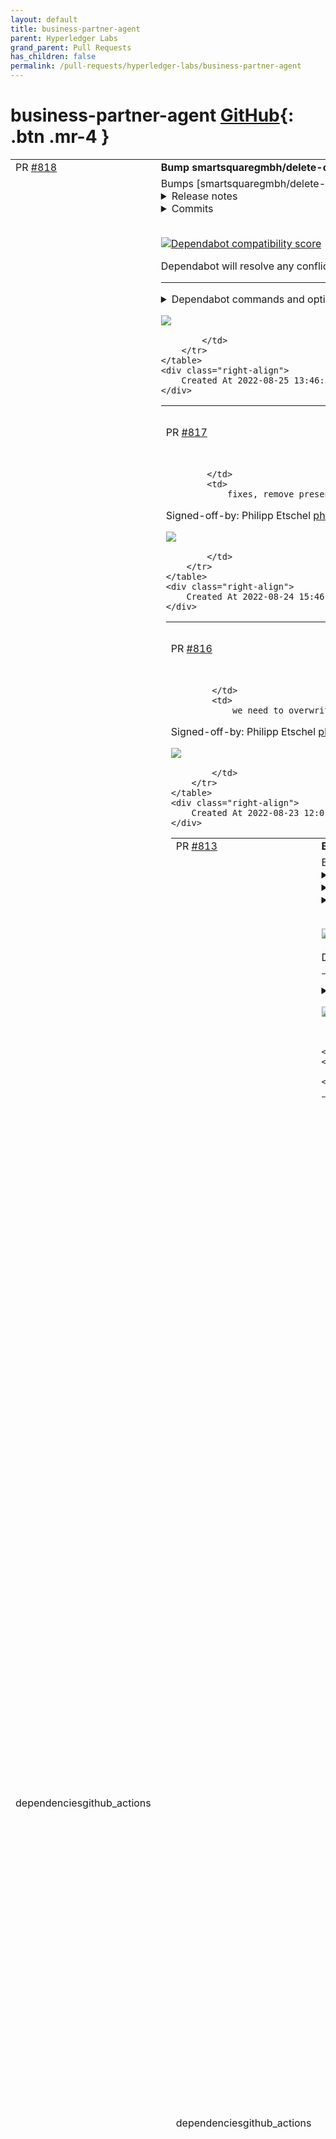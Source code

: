 ```yaml
---
layout: default
title: business-partner-agent
parent: Hyperledger Labs
grand_parent: Pull Requests
has_children: false
permalink: /pull-requests/hyperledger-labs/business-partner-agent
---
```


# business-partner-agent <span class="fs-3 right-align">[GitHub](https://github.com/hyperledger-labs/business-partner-agent){: .btn .mr-4 }</span>


<div>
    <table>
        <tr>
            <td>
                PR <a href="https://github.com/hyperledger-labs/business-partner-agent/pull/818" class=".btn">#818</a>
            </td>
            <td>
                <b>
                    Bump smartsquaregmbh/delete-old-packages from 0.4.0 to 0.5.0
                </b>
            </td>
        </tr>
        <tr>
            <td>
                <span class="chip">dependencies</span><span class="chip">github_actions</span>
            </td>
            <td>
                Bumps [smartsquaregmbh/delete-old-packages](https://github.com/smartsquaregmbh/delete-old-packages) from 0.4.0 to 0.5.0.
<details>
<summary>Release notes</summary>
<p><em>Sourced from <a href="https://github.com/smartsquaregmbh/delete-old-packages/releases">smartsquaregmbh/delete-old-packages's releases</a>.</em></p>
<blockquote>
<h2>v0.5.0</h2>
<h4>:warning: This release includes breaking changes!</h4>
<ul>
<li><em>Breaking</em>: Removed <code>version</code> option.
<ul>
<li>To keep this package simple, this option has been removed. Very similar results can be achieved with <code>semver-pattern</code>.</li>
</ul>
</li>
<li><em>Potentially breaking</em>: Rewrite in TypeScript.</li>
<li>Support for ghcr.io packages. See the new section in the <a href="https://github.com/SmartsquareGmbH/delete-old-packages#ghcrio-packages">README</a>.</li>
<li>Improved error handling and logging.</li>
<li>New <code>type</code> option.</li>
</ul>
<blockquote>
<p>Since this release includes major changes and has not been tested as much as previous versions, it is marked as a pre-release. Please try it with the <code>dry-run</code> option and report bugs or missing features!</p>
</blockquote>
</blockquote>
</details>
<details>
<summary>Commits</summary>
<ul>
<li><a href="https://github.com/SmartsquareGmbH/delete-old-packages/commit/53e0b59f56449a9fdbcec8dcc6d1b038b8a29992"><code>53e0b59</code></a> Bump version to 0.5.0</li>
<li><a href="https://github.com/SmartsquareGmbH/delete-old-packages/commit/27998e516f375efe57cce37d8b9c4ce10495a790"><code>27998e5</code></a> Build</li>
<li><a href="https://github.com/SmartsquareGmbH/delete-old-packages/commit/237c4313ac8418bccec9cfb095312f56908d2ceb"><code>237c431</code></a> Update README</li>
<li><a href="https://github.com/SmartsquareGmbH/delete-old-packages/commit/678055d997ba78aeb17fdfac019b7e14ad533fe2"><code>678055d</code></a> Update dependencies</li>
<li><a href="https://github.com/SmartsquareGmbH/delete-old-packages/commit/2dd5dd734ccd2d1f4d038921270aaaaaf3cfdfe8"><code>2dd5dd7</code></a> Refactor a bit</li>
<li><a href="https://github.com/SmartsquareGmbH/delete-old-packages/commit/a9319e534a8a97c5fe0053c63ba24209882998f0"><code>a9319e5</code></a> Validate user and organization input combination</li>
<li><a href="https://github.com/SmartsquareGmbH/delete-old-packages/commit/1d029e77275be61a9e2d517e3e2f5248410a4169"><code>1d029e7</code></a> Build</li>
<li><a href="https://github.com/SmartsquareGmbH/delete-old-packages/commit/b04aafe88d0f3f9d3f2eece3ab4f9043d143d305"><code>b04aafe</code></a> Add cause to query package errors</li>
<li><a href="https://github.com/SmartsquareGmbH/delete-old-packages/commit/de048edb051d2fd9daa6d47098ebe025d5b731e8"><code>de048ed</code></a> Build</li>
<li><a href="https://github.com/SmartsquareGmbH/delete-old-packages/commit/becea094ebba3952d40d01ffffb194ce205def1f"><code>becea09</code></a> Improve error handling</li>
<li>Additional commits viewable in <a href="https://github.com/smartsquaregmbh/delete-old-packages/compare/v0.4.0...v0.5.0">compare view</a></li>
</ul>
</details>
<br />


[![Dependabot compatibility score](https://dependabot-badges.githubapp.com/badges/compatibility_score?dependency-name=smartsquaregmbh/delete-old-packages&package-manager=github_actions&previous-version=0.4.0&new-version=0.5.0)](https://docs.github.com/en/github/managing-security-vulnerabilities/about-dependabot-security-updates#about-compatibility-scores)

Dependabot will resolve any conflicts with this PR as long as you don't alter it yourself. You can also trigger a rebase manually by commenting `@dependabot rebase`.

[//]: # (dependabot-automerge-start)
[//]: # (dependabot-automerge-end)

---

<details>
<summary>Dependabot commands and options</summary>
<br />

You can trigger Dependabot actions by commenting on this PR:
- `@dependabot rebase` will rebase this PR
- `@dependabot recreate` will recreate this PR, overwriting any edits that have been made to it
- `@dependabot merge` will merge this PR after your CI passes on it
- `@dependabot squash and merge` will squash and merge this PR after your CI passes on it
- `@dependabot cancel merge` will cancel a previously requested merge and block automerging
- `@dependabot reopen` will reopen this PR if it is closed
- `@dependabot close` will close this PR and stop Dependabot recreating it. You can achieve the same result by closing it manually
- `@dependabot ignore this major version` will close this PR and stop Dependabot creating any more for this major version (unless you reopen the PR or upgrade to it yourself)
- `@dependabot ignore this minor version` will close this PR and stop Dependabot creating any more for this minor version (unless you reopen the PR or upgrade to it yourself)
- `@dependabot ignore this dependency` will close this PR and stop Dependabot creating any more for this dependency (unless you reopen the PR or upgrade to it yourself)


</details>

<a href="https://gitpod.io/#https://github.com/hyperledger-labs/business-partner-agent/pull/818"><img src="https://gitpod.io/button/open-in-gitpod.svg"/></a>


            </td>
        </tr>
    </table>
    <div class="right-align">
        Created At 2022-08-25 13:46:53 +0000 UTC
    </div>
</div>

<div>
    <table>
        <tr>
            <td>
                PR <a href="https://github.com/hyperledger-labs/business-partner-agent/pull/817" class=".btn">#817</a>
            </td>
            <td>
                <b>
                    fix 815 - partner deletion
                </b>
            </td>
        </tr>
        <tr>
            <td>
                
            </td>
            <td>
                fixes, remove presentation exchanges without loading them into memory first

Signed-off-by: Philipp Etschel <philipp.etschel@ch.bosch.com>

<a href="https://gitpod.io/#https://github.com/hyperledger-labs/business-partner-agent/pull/817"><img src="https://gitpod.io/button/open-in-gitpod.svg"/></a>


            </td>
        </tr>
    </table>
    <div class="right-align">
        Created At 2022-08-24 15:46:35 +0000 UTC
    </div>
</div>

<div>
    <table>
        <tr>
            <td>
                PR <a href="https://github.com/hyperledger-labs/business-partner-agent/pull/816" class=".btn">#816</a>
            </td>
            <td>
                <b>
                    convert logging config to yml
                </b>
            </td>
        </tr>
        <tr>
            <td>
                
            </td>
            <td>
                we need to overwrite logging config on the fly. this is easier with yaml files in the chart repo

Signed-off-by: Philipp Etschel <philipp.etschel@ch.bosch.com>

<a href="https://gitpod.io/#https://github.com/hyperledger-labs/business-partner-agent/pull/816"><img src="https://gitpod.io/button/open-in-gitpod.svg"/></a>


            </td>
        </tr>
    </table>
    <div class="right-align">
        Created At 2022-08-23 12:01:31 +0000 UTC
    </div>
</div>

<div>
    <table>
        <tr>
            <td>
                PR <a href="https://github.com/hyperledger-labs/business-partner-agent/pull/813" class=".btn">#813</a>
            </td>
            <td>
                <b>
                    Bump docker/metadata-action from 3 to 4
                </b>
            </td>
        </tr>
        <tr>
            <td>
                <span class="chip">dependencies</span><span class="chip">github_actions</span>
            </td>
            <td>
                Bumps [docker/metadata-action](https://github.com/docker/metadata-action) from 3 to 4.
<details>
<summary>Release notes</summary>
<p><em>Sourced from <a href="https://github.com/docker/metadata-action/releases">docker/metadata-action's releases</a>.</em></p>
<blockquote>
<h2>v4.0.0</h2>
<ul>
<li>Node 16 as default runtime by <a href="https://github.com/crazy-max"><code>@​crazy-max</code></a> (<a href="https://github-redirect.dependabot.com/docker/metadata-action/issues/176">#176</a>)
<ul>
<li>This requires a minimum <a href="https://github.com/actions/runner/releases/tag/v2.285.0">Actions Runner</a> version of v2.285.0, which is by default available in GHES 3.4 or later.</li>
</ul>
</li>
<li>Do not sanitize before pattern matching by <a href="https://github.com/crazy-max"><code>@​crazy-max</code></a> (<a href="https://github-redirect.dependabot.com/docker/metadata-action/issues/201">#201</a>)
<ul>
<li>Breaking change with <code>type=match</code> pattern matching</li>
</ul>
</li>
</ul>
<p><strong>Full Changelog</strong>: <a href="https://github.com/docker/metadata-action/compare/v3.8.0...v4.0.0">https://github.com/docker/metadata-action/compare/v3.8.0...v4.0.0</a></p>
<h2>v3.8.0</h2>
<ul>
<li>Add attribute to enable/disable images by <a href="https://github.com/crazy-max"><code>@​crazy-max</code></a> (<a href="https://github-redirect.dependabot.com/docker/metadata-action/issues/193">#193</a>)</li>
<li>Add <code>is_default_branch</code> global expression by <a href="https://github.com/crazy-max"><code>@​crazy-max</code></a> (<a href="https://github-redirect.dependabot.com/docker/metadata-action/issues/192">#192</a> <a href="https://github-redirect.dependabot.com/docker/metadata-action/issues/197">#197</a> <a href="https://github-redirect.dependabot.com/docker/metadata-action/issues/198">#198</a>)</li>
<li>Update fixtures (dev) by <a href="https://github.com/crazy-max"><code>@​crazy-max</code></a> (<a href="https://github-redirect.dependabot.com/docker/metadata-action/issues/190">#190</a>)</li>
<li>Bump semver from 7.3.5 to 7.3.7 (<a href="https://github-redirect.dependabot.com/docker/metadata-action/issues/185">#185</a>)</li>
<li>Bump moment from 2.29.2 to 2.29.3 (<a href="https://github-redirect.dependabot.com/docker/metadata-action/issues/187">#187</a>)</li>
<li>Bump csv-parse from 4.16.3 to 5.0.4 (<a href="https://github-redirect.dependabot.com/docker/metadata-action/issues/195">#195</a>)</li>
</ul>
<p><strong>Full Changelog</strong>: <a href="https://github.com/docker/metadata-action/compare/v3.7.0...v3.8.0">https://github.com/docker/metadata-action/compare/v3.7.0...v3.8.0</a></p>
<h2>v3.7.0</h2>
<ul>
<li>Handle comments for multi-line inputs (<a href="https://github-redirect.dependabot.com/docker/metadata-action/issues/172">#172</a>)</li>
<li>Missing <code>json</code> output in <code>action.yml</code> (<a href="https://github-redirect.dependabot.com/docker/metadata-action/issues/167">#167</a>)</li>
<li>Update dev dependencies and workflow (<a href="https://github-redirect.dependabot.com/docker/metadata-action/issues/175">#175</a>)</li>
<li>Bump minimist from 1.2.5 to 1.2.6 (<a href="https://github-redirect.dependabot.com/docker/metadata-action/issues/182">#182</a>)</li>
<li>Bump moment from 2.29.1 to 2.29.2 (<a href="https://github-redirect.dependabot.com/docker/metadata-action/issues/180">#180</a>)</li>
<li>Bump <code>@​actions/github</code> from 5.0.0 to 5.0.1 (<a href="https://github-redirect.dependabot.com/docker/metadata-action/issues/179">#179</a>)</li>
<li>Bump node-fetch from 2.6.1 to 2.6.7 (<a href="https://github-redirect.dependabot.com/docker/metadata-action/issues/173">#173</a>)</li>
</ul>
<h2>v3.6.2</h2>
<ul>
<li>Handle raw statement for pre-release (<a href="https://github-redirect.dependabot.com/docker/metadata-action/issues/155">#155</a> <a href="https://github-redirect.dependabot.com/docker/metadata-action/issues/156">#156</a>)</li>
</ul>
<h2>v3.6.1</h2>
<ul>
<li>Preserve quotes inside unquoted field (<a href="https://github-redirect.dependabot.com/docker/metadata-action/issues/153">#153</a>)</li>
</ul>
<h2>v3.6.0</h2>
<ul>
<li><code>base_ref</code> global expression (<a href="https://github-redirect.dependabot.com/docker/metadata-action/issues/142">#142</a>)</li>
<li>Trim tags and flavor inputs (<a href="https://github-redirect.dependabot.com/docker/metadata-action/issues/143">#143</a>)</li>
<li>Bump <code>@​actions/core</code> from 1.5.0 to 1.6.0 (<a href="https://github-redirect.dependabot.com/docker/metadata-action/issues/135">#135</a>)</li>
<li>Bump ansi-regex from 5.0.0 to 5.0.1 (<a href="https://github-redirect.dependabot.com/docker/metadata-action/issues/134">#134</a>)</li>
<li>Bump tmpl from 1.0.4 to 1.0.5 (<a href="https://github-redirect.dependabot.com/docker/metadata-action/issues/132">#132</a>)</li>
<li>Bump csv-parse from 4.16.0 to 4.16.3 (<a href="https://github-redirect.dependabot.com/docker/metadata-action/issues/131">#131</a>)</li>
</ul>
<h2>v3.5.0</h2>
<ul>
<li>Add global expression <code>date</code> (<a href="https://github-redirect.dependabot.com/docker/metadata-action/issues/121">#121</a>)</li>
<li>Bump <code>@​actions/core</code> from 1.4.0 to 1.5.0 (<a href="https://github-redirect.dependabot.com/docker/metadata-action/issues/122">#122</a>)</li>
</ul>
<h2>v3.4.1</h2>
<ul>
<li>Only return edge if branch matches (<a href="https://github-redirect.dependabot.com/docker/metadata-action/issues/115">#115</a>)</li>
</ul>
<h2>v3.4.0</h2>
<ul>
<li>PEP 440 support (<a href="https://github-redirect.dependabot.com/docker/metadata-action/issues/108">#108</a>)</li>
</ul>
<!-- raw HTML omitted -->
</blockquote>
<p>... (truncated)</p>
</details>
<details>
<summary>Upgrade guide</summary>
<p><em>Sourced from <a href="https://github.com/docker/metadata-action/blob/master/UPGRADE.md">docker/metadata-action's upgrade guide</a>.</em></p>
<blockquote>
<h1>Upgrade notes</h1>
<h2>v2 to v3</h2>
<ul>
<li>Repository has been moved to docker org. Replace <code>crazy-max/ghaction-docker-meta@v2</code> with <code>docker/metadata-action@v4</code></li>
<li>The default bake target has been changed: <code>ghaction-docker-meta</code> &gt; <code>docker-metadata-action</code></li>
</ul>
<h2>v1 to v2</h2>
<ul>
<li><a href="https://github.com/docker/metadata-action/blob/master/#inputs">inputs</a>
<ul>
<li><a href="https://github.com/docker/metadata-action/blob/master/#tag-sha"><code>tag-sha</code></a></li>
<li><a href="https://github.com/docker/metadata-action/blob/master/#tag-edge--tag-edge-branch"><code>tag-edge</code> / <code>tag-edge-branch</code></a></li>
<li><a href="https://github.com/docker/metadata-action/blob/master/#tag-semver"><code>tag-semver</code></a></li>
<li><a href="https://github.com/docker/metadata-action/blob/master/#tag-match--tag-match-group"><code>tag-match</code> / <code>tag-match-group</code></a></li>
<li><a href="https://github.com/docker/metadata-action/blob/master/#tag-latest"><code>tag-latest</code></a></li>
<li><a href="https://github.com/docker/metadata-action/blob/master/#tag-schedule"><code>tag-schedule</code></a></li>
<li><a href="https://github.com/docker/metadata-action/blob/master/#tag-custom--tag-custom-only"><code>tag-custom</code> / <code>tag-custom-only</code></a></li>
<li><a href="https://github.com/docker/metadata-action/blob/master/#label-custom"><code>label-custom</code></a></li>
</ul>
</li>
<li><a href="https://github.com/docker/metadata-action/blob/master/#basic-workflow">Basic workflow</a></li>
<li><a href="https://github.com/docker/metadata-action/blob/master/#semver-workflow">Semver workflow</a></li>
</ul>
<h3>inputs</h3>
<table>
<thead>
<tr>
<th>New</th>
<th>Unchanged</th>
<th>Removed</th>
</tr>
</thead>
<tbody>
<tr>
<td><code>tags</code></td>
<td><code>images</code></td>
<td><code>tag-sha</code></td>
</tr>
<tr>
<td><code>flavor</code></td>
<td><code>sep-tags</code></td>
<td><code>tag-edge</code></td>
</tr>
<tr>
<td><code>labels</code></td>
<td><code>sep-labels</code></td>
<td><code>tag-edge-branch</code></td>
</tr>
<tr>
<td></td>
<td></td>
<td><code>tag-semver</code></td>
</tr>
<tr>
<td></td>
<td></td>
<td><code>tag-match</code></td>
</tr>
<tr>
<td></td>
<td></td>
<td><code>tag-match-group</code></td>
</tr>
<tr>
<td></td>
<td></td>
<td><code>tag-latest</code></td>
</tr>
<tr>
<td></td>
<td></td>
<td><code>tag-schedule</code></td>
</tr>
<tr>
<td></td>
<td></td>
<td><code>tag-custom</code></td>
</tr>
<tr>
<td></td>
<td></td>
<td><code>tag-custom-only</code></td>
</tr>
<tr>
<td></td>
<td></td>
<td><code>label-custom</code></td>
</tr>
</tbody>
</table>
<h4><code>tag-sha</code></h4>
<pre lang="yaml"><code>tags: |
  type=sha
</code></pre>
<h4><code>tag-edge</code> / <code>tag-edge-branch</code></h4>
<pre lang="yaml"><code>tags: |
  # default branch
  type=edge
&lt;/tr&gt;&lt;/table&gt; 
</code></pre>
</blockquote>
<p>... (truncated)</p>
</details>
<details>
<summary>Commits</summary>
<ul>
<li><a href="https://github.com/docker/metadata-action/commit/69f6fc9d46f2f8bf0d5491e4aabe0bb8c6a4678a"><code>69f6fc9</code></a> Merge pull request <a href="https://github-redirect.dependabot.com/docker/metadata-action/issues/203">#203</a> from crazy-max/san-fix</li>
<li><a href="https://github.com/docker/metadata-action/commit/2f5b5ae8bf2725130d7ade554556e85077021427"><code>2f5b5ae</code></a> Sanitize tag earlier</li>
<li><a href="https://github.com/docker/metadata-action/commit/f206c36955d3cc6213c38fb3747d9ba4113e686a"><code>f206c36</code></a> Merge pull request <a href="https://github-redirect.dependabot.com/docker/metadata-action/issues/202">#202</a> from crazy-max/v4-prep</li>
<li><a href="https://github.com/docker/metadata-action/commit/a20adfa74e16683029ddca858a830d46940bcde1"><code>a20adfa</code></a> readme: set metadata-action to v4</li>
<li><a href="https://github.com/docker/metadata-action/commit/26b9439ce3c3a94be4548b775c813dc6e9e618a2"><code>26b9439</code></a> Merge pull request <a href="https://github-redirect.dependabot.com/docker/metadata-action/issues/201">#201</a> from crazy-max/fix-sanitization</li>
<li><a href="https://github.com/docker/metadata-action/commit/467883f452335596514beb1a02db7e09de6a08f7"><code>467883f</code></a> Merge pull request <a href="https://github-redirect.dependabot.com/docker/metadata-action/issues/176">#176</a> from crazy-max/node-16</li>
<li><a href="https://github.com/docker/metadata-action/commit/5edf56f2c486f342f4319e9c0a1a79d59a474516"><code>5edf56f</code></a> Node 16 as default runtime</li>
<li><a href="https://github.com/docker/metadata-action/commit/678218f2be830b6011728d42a72a35714f423bcf"><code>678218f</code></a> Note about image name and tag sanitization</li>
<li><a href="https://github.com/docker/metadata-action/commit/e44c1fbe6ec0f8dbe5229eab51e84075fcca8799"><code>e44c1fb</code></a> Do not sanitize before pattern matching</li>
<li>See full diff in <a href="https://github.com/docker/metadata-action/compare/v3...v4">compare view</a></li>
</ul>
</details>
<br />


[![Dependabot compatibility score](https://dependabot-badges.githubapp.com/badges/compatibility_score?dependency-name=docker/metadata-action&package-manager=github_actions&previous-version=3&new-version=4)](https://docs.github.com/en/github/managing-security-vulnerabilities/about-dependabot-security-updates#about-compatibility-scores)

Dependabot will resolve any conflicts with this PR as long as you don't alter it yourself. You can also trigger a rebase manually by commenting `@dependabot rebase`.

[//]: # (dependabot-automerge-start)
[//]: # (dependabot-automerge-end)

---

<details>
<summary>Dependabot commands and options</summary>
<br />

You can trigger Dependabot actions by commenting on this PR:
- `@dependabot rebase` will rebase this PR
- `@dependabot recreate` will recreate this PR, overwriting any edits that have been made to it
- `@dependabot merge` will merge this PR after your CI passes on it
- `@dependabot squash and merge` will squash and merge this PR after your CI passes on it
- `@dependabot cancel merge` will cancel a previously requested merge and block automerging
- `@dependabot reopen` will reopen this PR if it is closed
- `@dependabot close` will close this PR and stop Dependabot recreating it. You can achieve the same result by closing it manually
- `@dependabot ignore this major version` will close this PR and stop Dependabot creating any more for this major version (unless you reopen the PR or upgrade to it yourself)
- `@dependabot ignore this minor version` will close this PR and stop Dependabot creating any more for this minor version (unless you reopen the PR or upgrade to it yourself)
- `@dependabot ignore this dependency` will close this PR and stop Dependabot creating any more for this dependency (unless you reopen the PR or upgrade to it yourself)


</details>

<a href="https://gitpod.io/#https://github.com/hyperledger-labs/business-partner-agent/pull/813"><img src="https://gitpod.io/button/open-in-gitpod.svg"/></a>


            </td>
        </tr>
    </table>
    <div class="right-align">
        Created At 2022-08-22 13:46:33 +0000 UTC
    </div>
</div>

<div>
    <table>
        <tr>
            <td>
                PR <a href="https://github.com/hyperledger-labs/business-partner-agent/pull/812" class=".btn">#812</a>
            </td>
            <td>
                <b>
                    fix codeql
                </b>
            </td>
        </tr>
        <tr>
            <td>
                
            </td>
            <td>
                Signed-off-by: Philipp Etschel <philipp.etschel@ch.bosch.com>

<a href="https://gitpod.io/#https://github.com/hyperledger-labs/business-partner-agent/pull/812"><img src="https://gitpod.io/button/open-in-gitpod.svg"/></a>


            </td>
        </tr>
    </table>
    <div class="right-align">
        Created At 2022-08-19 14:28:50 +0000 UTC
    </div>
</div>

<div>
    <table>
        <tr>
            <td>
                PR <a href="https://github.com/hyperledger-labs/business-partner-agent/pull/811" class=".btn">#811</a>
            </td>
            <td>
                <b>
                    Fix default schema creation when multi ledger support is enabled
                </b>
            </td>
        </tr>
        <tr>
            <td>
                
            </td>
            <td>
                The default schemas are created when a) the schemas.yml config is enabled and b) if the schema is found on any ledger. This logic did not consider if the ledger where the default schema resides is the write/production ledger. So the creation of credential definition failed in some cases. As a fix the schema config now has a ledgerId and only if the ledgerId matches the writeLedgerId the default schema is loaded.

Related client changes: https://github.com/hyperledger-labs/acapy-java-client/pull/60/files

<a href="https://gitpod.io/#https://github.com/hyperledger-labs/business-partner-agent/pull/811"><img src="https://gitpod.io/button/open-in-gitpod.svg"/></a>


            </td>
        </tr>
    </table>
    <div class="right-align">
        Created At 2022-08-19 13:53:16 +0000 UTC
    </div>
</div>

<div>
    <table>
        <tr>
            <td>
                PR <a href="https://github.com/hyperledger-labs/business-partner-agent/pull/810" class=".btn">#810</a>
            </td>
            <td>
                <b>
                    Bump smartsquaregmbh/delete-old-packages from 0.3.1 to 0.4.0
                </b>
            </td>
        </tr>
        <tr>
            <td>
                <span class="chip">dependencies</span>
            </td>
            <td>
                Bumps [smartsquaregmbh/delete-old-packages](https://github.com/smartsquaregmbh/delete-old-packages) from 0.3.1 to 0.4.0.
<details>
<summary>Release notes</summary>
<p><em>Sourced from <a href="https://github.com/smartsquaregmbh/delete-old-packages/releases">smartsquaregmbh/delete-old-packages's releases</a>.</em></p>
<blockquote>
<h2>v0.4.0</h2>
<ul>
<li>Adjust for change in GitHub API (thanks to <a href="https://github.com/nickdandakis"><code>@​nickdandakis</code></a>!).</li>
<li>Update dependencies.</li>
</ul>
<h2>v0.3.3</h2>
<ul>
<li>Fix deprecation warning.</li>
<li>Improve logging.</li>
<li>Update dependencies.</li>
</ul>
<h2>v0.3.2</h2>
<ul>
<li>Fix a special case in single version queries.</li>
<li>Update dependencies.</li>
</ul>
</blockquote>
</details>
<details>
<summary>Commits</summary>
<ul>
<li><a href="https://github.com/SmartsquareGmbH/delete-old-packages/commit/a358ec08625ecfb7fce0eef859e6254e19114e36"><code>a358ec0</code></a> Bump version</li>
<li><a href="https://github.com/SmartsquareGmbH/delete-old-packages/commit/9f695aaa6b97a96c8a1137a9ab97d48849024726"><code>9f695aa</code></a> Build</li>
<li><a href="https://github.com/SmartsquareGmbH/delete-old-packages/commit/f081724bc8d4d7bf59bf5ea5de2ceeee236511fa"><code>f081724</code></a> Update dependencies</li>
<li><a href="https://github.com/SmartsquareGmbH/delete-old-packages/commit/f9c81181f31cb139c99aff1d8c3777c5dd46d191"><code>f9c8118</code></a> Build</li>
<li><a href="https://github.com/SmartsquareGmbH/delete-old-packages/commit/83dedabe18acb40bf1d7969118c2538109bfcf89"><code>83dedab</code></a> Update $packageVersionID from String! to ID!</li>
<li><a href="https://github.com/SmartsquareGmbH/delete-old-packages/commit/775a0230ddf1ebe547a1bc7e2edc8a7fb2918bdd"><code>775a023</code></a> Fix typos</li>
<li><a href="https://github.com/SmartsquareGmbH/delete-old-packages/commit/ac71b181be87ef2a7eb4572a0203a7b565756523"><code>ac71b18</code></a> Bump version</li>
<li><a href="https://github.com/SmartsquareGmbH/delete-old-packages/commit/6e6735154d2df4a6b12cbcef5f14720cc9f1937d"><code>6e67351</code></a> Build</li>
<li><a href="https://github.com/SmartsquareGmbH/delete-old-packages/commit/c7d24f9cfb8c6fede9d84c307b835b02562d27b6"><code>c7d24f9</code></a> Improve logging</li>
<li><a href="https://github.com/SmartsquareGmbH/delete-old-packages/commit/9ebf171eccfa2229e4bf04923a696be4358142ca"><code>9ebf171</code></a> Build</li>
<li>Additional commits viewable in <a href="https://github.com/smartsquaregmbh/delete-old-packages/compare/v0.3.1...v0.4.0">compare view</a></li>
</ul>
</details>
<br />


[![Dependabot compatibility score](https://dependabot-badges.githubapp.com/badges/compatibility_score?dependency-name=smartsquaregmbh/delete-old-packages&package-manager=github_actions&previous-version=0.3.1&new-version=0.4.0)](https://docs.github.com/en/github/managing-security-vulnerabilities/about-dependabot-security-updates#about-compatibility-scores)

Dependabot will resolve any conflicts with this PR as long as you don't alter it yourself. You can also trigger a rebase manually by commenting `@dependabot rebase`.

[//]: # (dependabot-automerge-start)
[//]: # (dependabot-automerge-end)

---

<details>
<summary>Dependabot commands and options</summary>
<br />

You can trigger Dependabot actions by commenting on this PR:
- `@dependabot rebase` will rebase this PR
- `@dependabot recreate` will recreate this PR, overwriting any edits that have been made to it
- `@dependabot merge` will merge this PR after your CI passes on it
- `@dependabot squash and merge` will squash and merge this PR after your CI passes on it
- `@dependabot cancel merge` will cancel a previously requested merge and block automerging
- `@dependabot reopen` will reopen this PR if it is closed
- `@dependabot close` will close this PR and stop Dependabot recreating it. You can achieve the same result by closing it manually
- `@dependabot ignore this major version` will close this PR and stop Dependabot creating any more for this major version (unless you reopen the PR or upgrade to it yourself)
- `@dependabot ignore this minor version` will close this PR and stop Dependabot creating any more for this minor version (unless you reopen the PR or upgrade to it yourself)
- `@dependabot ignore this dependency` will close this PR and stop Dependabot creating any more for this dependency (unless you reopen the PR or upgrade to it yourself)


</details>

<a href="https://gitpod.io/#https://github.com/hyperledger-labs/business-partner-agent/pull/810"><img src="https://gitpod.io/button/open-in-gitpod.svg"/></a>


            </td>
        </tr>
    </table>
    <div class="right-align">
        Created At 2022-08-19 13:26:55 +0000 UTC
    </div>
</div>

<div>
    <table>
        <tr>
            <td>
                PR <a href="https://github.com/hyperledger-labs/business-partner-agent/pull/809" class=".btn">#809</a>
            </td>
            <td>
                <b>
                    Bump docker/login-action from 1 to 2
                </b>
            </td>
        </tr>
        <tr>
            <td>
                <span class="chip">dependencies</span>
            </td>
            <td>
                Bumps [docker/login-action](https://github.com/docker/login-action) from 1 to 2.
<details>
<summary>Release notes</summary>
<p><em>Sourced from <a href="https://github.com/docker/login-action/releases">docker/login-action's releases</a>.</em></p>
<blockquote>
<h2>v2.0.0</h2>
<ul>
<li>Node 16 as default runtime by <a href="https://github.com/crazy-max"><code>@​crazy-max</code></a> (<a href="https://github-redirect.dependabot.com/docker/login-action/issues/161">#161</a>)
<ul>
<li>This requires a minimum <a href="https://github.com/actions/runner/releases/tag/v2.285.0">Actions Runner</a> version of v2.285.0, which is by default available in GHES 3.4 or later.</li>
</ul>
</li>
<li>chore: update dev dependencies and workflow by <a href="https://github.com/crazy-max"><code>@​crazy-max</code></a> (<a href="https://github-redirect.dependabot.com/docker/login-action/issues/170">#170</a>)</li>
<li>Bump <code>@​actions/exec</code> from 1.1.0 to 1.1.1 (<a href="https://github-redirect.dependabot.com/docker/login-action/issues/167">#167</a>)</li>
<li>Bump <code>@​actions/io</code> from 1.1.1 to 1.1.2 (<a href="https://github-redirect.dependabot.com/docker/login-action/issues/168">#168</a>)</li>
<li>Bump minimist from 1.2.5 to 1.2.6 (<a href="https://github-redirect.dependabot.com/docker/login-action/issues/176">#176</a>)</li>
<li>Bump https-proxy-agent from 5.0.0 to 5.0.1 (<a href="https://github-redirect.dependabot.com/docker/login-action/issues/182">#182</a>)</li>
</ul>
<p><strong>Full Changelog</strong>: <a href="https://github.com/docker/login-action/compare/v1.14.1...v2.0.0">https://github.com/docker/login-action/compare/v1.14.1...v2.0.0</a></p>
<h2>v1.14.1</h2>
<ul>
<li>Revert to Node 12 as default runtime to fix issue for GHE users (<a href="https://github-redirect.dependabot.com/docker/login-action/issues/160">#160</a>)</li>
</ul>
<h2>v1.14.0</h2>
<ul>
<li>Update to node 16 (<a href="https://github-redirect.dependabot.com/docker/login-action/issues/158">#158</a>)</li>
<li>Bump <code>@​aws-sdk/client-ecr</code> from 3.45.0 to 3.53.0 (<a href="https://github-redirect.dependabot.com/docker/login-action/issues/157">#157</a>)</li>
<li>Bump <code>@​aws-sdk/client-ecr-public</code> from 3.45.0 to 3.53.0 (<a href="https://github-redirect.dependabot.com/docker/login-action/issues/156">#156</a>)</li>
</ul>
<h2>v1.13.0</h2>
<ul>
<li>Handle proxy settings for aws-sdk (<a href="https://github-redirect.dependabot.com/docker/login-action/issues/152">#152</a>)</li>
<li>Workload identity based authentication docs for GCR and GAR (<a href="https://github-redirect.dependabot.com/docker/login-action/issues/112">#112</a>)</li>
<li>Test login against ACR (<a href="https://github-redirect.dependabot.com/docker/login-action/issues/49">#49</a>)</li>
<li>Bump <code>@​aws-sdk/client-ecr</code> from 3.44.0 to 3.45.0 (<a href="https://github-redirect.dependabot.com/docker/login-action/issues/132">#132</a>)</li>
<li>Bump <code>@​aws-sdk/client-ecr-public</code> from 3.43.0 to 3.45.0 (<a href="https://github-redirect.dependabot.com/docker/login-action/issues/131">#131</a>)</li>
</ul>
<h2>v1.12.0</h2>
<ul>
<li>ECR: only set credentials if username and password are specified (<a href="https://github-redirect.dependabot.com/docker/login-action/issues/128">#128</a>)</li>
<li>Refactor to use aws-sdk v3 (<a href="https://github-redirect.dependabot.com/docker/login-action/issues/128">#128</a>)</li>
</ul>
<h2>v1.11.0</h2>
<ul>
<li>ECR: switch implementation to use the AWS SDK (<a href="https://github-redirect.dependabot.com/docker/login-action/issues/126">#126</a>)</li>
<li><code>ecr</code> input to specify whether the given registry is ECR (<a href="https://github-redirect.dependabot.com/docker/login-action/issues/123">#123</a>)</li>
<li>Test against Windows runner (<a href="https://github-redirect.dependabot.com/docker/login-action/issues/126">#126</a>)</li>
<li>Update instructions for Google registry (<a href="https://github-redirect.dependabot.com/docker/login-action/issues/127">#127</a>)</li>
<li>Update dev workflow (<a href="https://github-redirect.dependabot.com/docker/login-action/issues/111">#111</a>)</li>
<li>Small changes for GHCR doc (<a href="https://github-redirect.dependabot.com/docker/login-action/issues/86">#86</a>)</li>
<li>Update dev dependencies (<a href="https://github-redirect.dependabot.com/docker/login-action/issues/85">#85</a>)</li>
<li>Bump ansi-regex from 5.0.0 to 5.0.1 (<a href="https://github-redirect.dependabot.com/docker/login-action/issues/101">#101</a>)</li>
<li>Bump tmpl from 1.0.4 to 1.0.5 (<a href="https://github-redirect.dependabot.com/docker/login-action/issues/100">#100</a>)</li>
<li>Bump <code>@​actions/core</code> from 1.4.0 to 1.6.0 (<a href="https://github-redirect.dependabot.com/docker/login-action/issues/94">#94</a> <a href="https://github-redirect.dependabot.com/docker/login-action/issues/103">#103</a>)</li>
<li>Bump codecov/codecov-action from 1 to 2 (<a href="https://github-redirect.dependabot.com/docker/login-action/issues/88">#88</a>)</li>
<li>Bump hosted-git-info from 2.8.8 to 2.8.9 (<a href="https://github-redirect.dependabot.com/docker/login-action/issues/83">#83</a>)</li>
<li>Bump node-notifier from 8.0.0 to 8.0.2 (<a href="https://github-redirect.dependabot.com/docker/login-action/issues/82">#82</a>)</li>
<li>Bump ws from 7.3.1 to 7.5.0 (<a href="https://github-redirect.dependabot.com/docker/login-action/issues/81">#81</a>)</li>
<li>Bump lodash from 4.17.20 to 4.17.21 (<a href="https://github-redirect.dependabot.com/docker/login-action/issues/80">#80</a>)</li>
<li>Bump y18n from 4.0.0 to 4.0.3 (<a href="https://github-redirect.dependabot.com/docker/login-action/issues/79">#79</a>)</li>
</ul>
<h2>v1.10.0</h2>
<ul>
<li>GitHub Packages Docker Registry deprecated (<a href="https://github-redirect.dependabot.com/docker/login-action/issues/78">#78</a>)</li>
</ul>
<!-- raw HTML omitted -->
</blockquote>
<p>... (truncated)</p>
</details>
<details>
<summary>Commits</summary>
<ul>
<li><a href="https://github.com/docker/login-action/commit/49ed152c8eca782a232dede0303416e8f356c37b"><code>49ed152</code></a> Merge pull request <a href="https://github-redirect.dependabot.com/docker/login-action/issues/161">#161</a> from crazy-max/node16-runtime</li>
<li><a href="https://github.com/docker/login-action/commit/b61a9ce7bd93239c435d3a7e3d6fe56020bf38c3"><code>b61a9ce</code></a> Node 16 as default runtime</li>
<li><a href="https://github.com/docker/login-action/commit/3a136a8631bbc4ca05cc2f33d3a19059e9255bae"><code>3a136a8</code></a> Merge pull request <a href="https://github-redirect.dependabot.com/docker/login-action/issues/182">#182</a> from docker/dependabot/npm_and_yarn/https-proxy-agent...</li>
<li><a href="https://github.com/docker/login-action/commit/b312880b6957654c92704d65c445d4db3157237f"><code>b312880</code></a> Update generated content</li>
<li><a href="https://github.com/docker/login-action/commit/795794e081a18060d5db5537d3e874e675d8d7c9"><code>795794e</code></a> Bump https-proxy-agent from 5.0.0 to 5.0.1</li>
<li><a href="https://github.com/docker/login-action/commit/1edf6180e07d2ffb423fc48a1a552855c0a1f508"><code>1edf618</code></a> Merge pull request <a href="https://github-redirect.dependabot.com/docker/login-action/issues/179">#179</a> from docker/dependabot/github_actions/codecov/codecov...</li>
<li><a href="https://github.com/docker/login-action/commit/8e66ad4089051ec73ac8b193deca830bd52edb83"><code>8e66ad4</code></a> Bump codecov/codecov-action from 2 to 3</li>
<li><a href="https://github.com/docker/login-action/commit/7c79b598eaa33458e78e8d0d71e0a9c217dd92af"><code>7c79b59</code></a> Merge pull request <a href="https://github-redirect.dependabot.com/docker/login-action/issues/176">#176</a> from docker/dependabot/npm_and_yarn/minimist-1.2.6</li>
<li><a href="https://github.com/docker/login-action/commit/24a38e0d6d99bc9b277904a244b17b7e511d994f"><code>24a38e0</code></a> Bump minimist from 1.2.5 to 1.2.6</li>
<li><a href="https://github.com/docker/login-action/commit/70e1ff84cbd75a9e03941a79f21f05f1b03a71bb"><code>70e1ff8</code></a> Merge pull request <a href="https://github-redirect.dependabot.com/docker/login-action/issues/170">#170</a> from crazy-max/eslint</li>
<li>Additional commits viewable in <a href="https://github.com/docker/login-action/compare/v1...v2">compare view</a></li>
</ul>
</details>
<br />


[![Dependabot compatibility score](https://dependabot-badges.githubapp.com/badges/compatibility_score?dependency-name=docker/login-action&package-manager=github_actions&previous-version=1&new-version=2)](https://docs.github.com/en/github/managing-security-vulnerabilities/about-dependabot-security-updates#about-compatibility-scores)

Dependabot will resolve any conflicts with this PR as long as you don't alter it yourself. You can also trigger a rebase manually by commenting `@dependabot rebase`.

[//]: # (dependabot-automerge-start)
[//]: # (dependabot-automerge-end)

---

<details>
<summary>Dependabot commands and options</summary>
<br />

You can trigger Dependabot actions by commenting on this PR:
- `@dependabot rebase` will rebase this PR
- `@dependabot recreate` will recreate this PR, overwriting any edits that have been made to it
- `@dependabot merge` will merge this PR after your CI passes on it
- `@dependabot squash and merge` will squash and merge this PR after your CI passes on it
- `@dependabot cancel merge` will cancel a previously requested merge and block automerging
- `@dependabot reopen` will reopen this PR if it is closed
- `@dependabot close` will close this PR and stop Dependabot recreating it. You can achieve the same result by closing it manually
- `@dependabot ignore this major version` will close this PR and stop Dependabot creating any more for this major version (unless you reopen the PR or upgrade to it yourself)
- `@dependabot ignore this minor version` will close this PR and stop Dependabot creating any more for this minor version (unless you reopen the PR or upgrade to it yourself)
- `@dependabot ignore this dependency` will close this PR and stop Dependabot creating any more for this dependency (unless you reopen the PR or upgrade to it yourself)


</details>

<a href="https://gitpod.io/#https://github.com/hyperledger-labs/business-partner-agent/pull/809"><img src="https://gitpod.io/button/open-in-gitpod.svg"/></a>


            </td>
        </tr>
    </table>
    <div class="right-align">
        Created At 2022-08-19 13:26:51 +0000 UTC
    </div>
</div>

<div>
    <table>
        <tr>
            <td>
                PR <a href="https://github.com/hyperledger-labs/business-partner-agent/pull/808" class=".btn">#808</a>
            </td>
            <td>
                <b>
                    Bump docker/setup-buildx-action from 1 to 2
                </b>
            </td>
        </tr>
        <tr>
            <td>
                <span class="chip">dependencies</span>
            </td>
            <td>
                Bumps [docker/setup-buildx-action](https://github.com/docker/setup-buildx-action) from 1 to 2.
<details>
<summary>Release notes</summary>
<p><em>Sourced from <a href="https://github.com/docker/setup-buildx-action/releases">docker/setup-buildx-action's releases</a>.</em></p>
<blockquote>
<h2>v2.0.0</h2>
<ul>
<li>Node 16 as default runtime by <a href="https://github.com/crazy-max"><code>@​crazy-max</code></a> (<a href="https://github-redirect.dependabot.com/docker/setup-buildx-action/issues/131">#131</a>)
<ul>
<li>This requires a minimum <a href="https://github.com/actions/runner/releases/tag/v2.285.0">Actions Runner</a> version of v2.285.0, which is by default available in GHES 3.4 or later.</li>
</ul>
</li>
</ul>
<p><strong>Full Changelog</strong>: <a href="https://github.com/docker/setup-buildx-action/compare/v1.7.0...v2.0.0">https://github.com/docker/setup-buildx-action/compare/v1.7.0...v2.0.0</a></p>
<h2>v1.7.0</h2>
<ul>
<li>Standalone mode by <a href="https://github.com/crazy-max"><code>@​crazy-max</code></a> in (<a href="https://github-redirect.dependabot.com/docker/setup-buildx-action/issues/119">#119</a>)</li>
<li>Update dev dependencies and workflow by <a href="https://github.com/crazy-max"><code>@​crazy-max</code></a> (<a href="https://github-redirect.dependabot.com/docker/setup-buildx-action/issues/114">#114</a> <a href="https://github-redirect.dependabot.com/docker/setup-buildx-action/issues/130">#130</a>)</li>
<li>Bump tmpl from 1.0.4 to 1.0.5 (<a href="https://github-redirect.dependabot.com/docker/setup-buildx-action/issues/108">#108</a>)</li>
<li>Bump ansi-regex from 5.0.0 to 5.0.1 (<a href="https://github-redirect.dependabot.com/docker/setup-buildx-action/issues/109">#109</a>)</li>
<li>Bump <code>@​actions/core</code> from 1.5.0 to 1.6.0 (<a href="https://github-redirect.dependabot.com/docker/setup-buildx-action/issues/110">#110</a>)</li>
<li>Bump actions/checkout from 2 to 3 (<a href="https://github-redirect.dependabot.com/docker/setup-buildx-action/issues/126">#126</a>)</li>
<li>Bump <code>@​actions/tool-cache</code> from 1.7.1 to 1.7.2 (<a href="https://github-redirect.dependabot.com/docker/setup-buildx-action/issues/128">#128</a>)</li>
<li>Bump <code>@​actions/exec</code> from 1.1.0 to 1.1.1 (<a href="https://github-redirect.dependabot.com/docker/setup-buildx-action/issues/129">#129</a>)</li>
<li>Bump minimist from 1.2.5 to 1.2.6 (<a href="https://github-redirect.dependabot.com/docker/setup-buildx-action/issues/132">#132</a>)</li>
<li>Bump codecov/codecov-action from 2 to 3 (<a href="https://github-redirect.dependabot.com/docker/setup-buildx-action/issues/133">#133</a>)</li>
<li>Bump semver from 7.3.5 to 7.3.7 (<a href="https://github-redirect.dependabot.com/docker/setup-buildx-action/issues/136">#136</a>)</li>
</ul>
<h2>v1.6.0</h2>
<ul>
<li>Add <code>config-inline</code> input (<a href="https://github-redirect.dependabot.com/docker/setup-buildx-action/issues/106">#106</a>)</li>
<li>Bump <code>@​actions/core</code> from 1.4.0 to 1.5.0 (<a href="https://github-redirect.dependabot.com/docker/setup-buildx-action/issues/104">#104</a>)</li>
<li>Bump codecov/codecov-action from 1 to 2 (<a href="https://github-redirect.dependabot.com/docker/setup-buildx-action/issues/101">#101</a>)</li>
</ul>
<h2>v1.5.1</h2>
<ul>
<li>Explicit version spec for caching (<a href="https://github-redirect.dependabot.com/docker/setup-buildx-action/issues/100">#100</a>)</li>
</ul>
<h2>v1.5.0</h2>
<ul>
<li>Allow building buildx from source (<a href="https://github-redirect.dependabot.com/docker/setup-buildx-action/issues/99">#99</a>)</li>
</ul>
<h2>v1.4.1</h2>
<ul>
<li>Fix <code>docker: invalid reference format</code> (<a href="https://github-redirect.dependabot.com/docker/setup-buildx-action/issues/97">#97</a>)</li>
</ul>
<h2>v1.4.0</h2>
<ul>
<li>Update dev deps (<a href="https://github-redirect.dependabot.com/docker/setup-buildx-action/issues/95">#95</a>)</li>
<li>Use built-in <code>getExecOutput</code> (<a href="https://github-redirect.dependabot.com/docker/setup-buildx-action/issues/94">#94</a>)</li>
<li>Use <code>core.getBooleanInput</code> (<a href="https://github-redirect.dependabot.com/docker/setup-buildx-action/issues/93">#93</a>)</li>
<li>Bump <code>@​actions/exec</code> from 1.0.4 to 1.1.0 (<a href="https://github-redirect.dependabot.com/docker/setup-buildx-action/issues/85">#85</a>)</li>
<li>Bump y18n from 4.0.0 to 4.0.3 (<a href="https://github-redirect.dependabot.com/docker/setup-buildx-action/issues/91">#91</a>)</li>
<li>Bump hosted-git-info from 2.8.8 to 2.8.9 (<a href="https://github-redirect.dependabot.com/docker/setup-buildx-action/issues/89">#89</a>)</li>
<li>Bump ws from 7.3.1 to 7.5.0 (<a href="https://github-redirect.dependabot.com/docker/setup-buildx-action/issues/90">#90</a>)</li>
<li>Bump <code>@​actions/tool-cache</code> from 1.6.1 to 1.7.1 (<a href="https://github-redirect.dependabot.com/docker/setup-buildx-action/issues/82">#82</a> <a href="https://github-redirect.dependabot.com/docker/setup-buildx-action/issues/86">#86</a>)</li>
<li>Bump <code>@​actions/core</code> from 1.2.7 to 1.4.0 (<a href="https://github-redirect.dependabot.com/docker/setup-buildx-action/issues/80">#80</a> <a href="https://github-redirect.dependabot.com/docker/setup-buildx-action/issues/87">#87</a>)</li>
</ul>
<h2>v1.3.0</h2>
<ul>
<li>Display BuildKit version (<a href="https://github-redirect.dependabot.com/docker/setup-buildx-action/issues/72">#72</a>)</li>
</ul>
<h2>v1.2.0</h2>
<ul>
<li>Remove os limitation (<a href="https://github-redirect.dependabot.com/docker/setup-buildx-action/issues/71">#71</a>)</li>
<li>Add test job for <code>config</code> input (<a href="https://github-redirect.dependabot.com/docker/setup-buildx-action/issues/68">#68</a>)</li>
</ul>
<!-- raw HTML omitted -->
</blockquote>
<p>... (truncated)</p>
</details>
<details>
<summary>Commits</summary>
<ul>
<li><a href="https://github.com/docker/setup-buildx-action/commit/dc7b9719a96d48369863986a06765841d7ea23f6"><code>dc7b971</code></a> Merge pull request <a href="https://github-redirect.dependabot.com/docker/setup-buildx-action/issues/131">#131</a> from crazy-max/node16</li>
<li><a href="https://github.com/docker/setup-buildx-action/commit/f55bc08278651b656ee62b6ac783a728845412a8"><code>f55bc08</code></a> Merge pull request <a href="https://github-redirect.dependabot.com/docker/setup-buildx-action/issues/141">#141</a> from crazy-max/fix-test</li>
<li><a href="https://github.com/docker/setup-buildx-action/commit/aa877a9d36ddbed778ffbf41ea213fe5a457520b"><code>aa877a9</code></a> ci: fix standalone test</li>
<li><a href="https://github.com/docker/setup-buildx-action/commit/130c56f342d03a8e22596cda4ff8eeaff804eb7a"><code>130c56f</code></a> Node 16 as default runtime</li>
<li>See full diff in <a href="https://github.com/docker/setup-buildx-action/compare/v1...v2">compare view</a></li>
</ul>
</details>
<br />


[![Dependabot compatibility score](https://dependabot-badges.githubapp.com/badges/compatibility_score?dependency-name=docker/setup-buildx-action&package-manager=github_actions&previous-version=1&new-version=2)](https://docs.github.com/en/github/managing-security-vulnerabilities/about-dependabot-security-updates#about-compatibility-scores)

Dependabot will resolve any conflicts with this PR as long as you don't alter it yourself. You can also trigger a rebase manually by commenting `@dependabot rebase`.

[//]: # (dependabot-automerge-start)
[//]: # (dependabot-automerge-end)

---

<details>
<summary>Dependabot commands and options</summary>
<br />

You can trigger Dependabot actions by commenting on this PR:
- `@dependabot rebase` will rebase this PR
- `@dependabot recreate` will recreate this PR, overwriting any edits that have been made to it
- `@dependabot merge` will merge this PR after your CI passes on it
- `@dependabot squash and merge` will squash and merge this PR after your CI passes on it
- `@dependabot cancel merge` will cancel a previously requested merge and block automerging
- `@dependabot reopen` will reopen this PR if it is closed
- `@dependabot close` will close this PR and stop Dependabot recreating it. You can achieve the same result by closing it manually
- `@dependabot ignore this major version` will close this PR and stop Dependabot creating any more for this major version (unless you reopen the PR or upgrade to it yourself)
- `@dependabot ignore this minor version` will close this PR and stop Dependabot creating any more for this minor version (unless you reopen the PR or upgrade to it yourself)
- `@dependabot ignore this dependency` will close this PR and stop Dependabot creating any more for this dependency (unless you reopen the PR or upgrade to it yourself)


</details>

<a href="https://gitpod.io/#https://github.com/hyperledger-labs/business-partner-agent/pull/808"><img src="https://gitpod.io/button/open-in-gitpod.svg"/></a>


            </td>
        </tr>
    </table>
    <div class="right-align">
        Created At 2022-08-19 13:26:46 +0000 UTC
    </div>
</div>

<div>
    <table>
        <tr>
            <td>
                PR <a href="https://github.com/hyperledger-labs/business-partner-agent/pull/807" class=".btn">#807</a>
            </td>
            <td>
                <b>
                    Bump docker/setup-qemu-action from 1 to 2
                </b>
            </td>
        </tr>
        <tr>
            <td>
                <span class="chip">dependencies</span>
            </td>
            <td>
                Bumps [docker/setup-qemu-action](https://github.com/docker/setup-qemu-action) from 1 to 2.
<details>
<summary>Release notes</summary>
<p><em>Sourced from <a href="https://github.com/docker/setup-qemu-action/releases">docker/setup-qemu-action's releases</a>.</em></p>
<blockquote>
<h2>v2.0.0</h2>
<ul>
<li>Node 16 as default runtime by <a href="https://github.com/crazy-max"><code>@​crazy-max</code></a> (<a href="https://github-redirect.dependabot.com/docker/setup-qemu-action/issues/48">#48</a>)
<ul>
<li>This requires a minimum <a href="https://github.com/actions/runner/releases/tag/v2.285.0">Actions Runner</a> version of v2.285.0, which is by default available in GHES 3.4 or later.</li>
</ul>
</li>
<li>chore: update dev dependencies and workflow by <a href="https://github.com/crazy-max"><code>@​crazy-max</code></a> (<a href="https://github-redirect.dependabot.com/docker/setup-qemu-action/issues/43">#43</a> <a href="https://github-redirect.dependabot.com/docker/setup-qemu-action/issues/47">#47</a>)</li>
<li>Bump <code>@​actions/core</code> from 1.3.0 to 1.6.0 (<a href="https://github-redirect.dependabot.com/docker/setup-qemu-action/issues/37">#37</a> <a href="https://github-redirect.dependabot.com/docker/setup-qemu-action/issues/39">#39</a> <a href="https://github-redirect.dependabot.com/docker/setup-qemu-action/issues/41">#41</a>)</li>
<li>Bump <code>@​actions/exec</code> from 1.0.4 to 1.1.1 (<a href="https://github-redirect.dependabot.com/docker/setup-qemu-action/issues/38">#38</a> <a href="https://github-redirect.dependabot.com/docker/setup-qemu-action/issues/46">#46</a>)</li>
</ul>
<p><strong>Full Changelog</strong>: <a href="https://github.com/docker/setup-qemu-action/compare/v1.2.0...v2.0.0">https://github.com/docker/setup-qemu-action/compare/v1.2.0...v2.0.0</a></p>
<h2>v1.2.0</h2>
<ul>
<li>Display image information (<a href="https://github-redirect.dependabot.com/docker/setup-qemu-action/issues/36">#36</a>)</li>
<li>Bump <code>@​actions/core</code> from 1.2.7 to 1.3.0 (<a href="https://github-redirect.dependabot.com/docker/setup-qemu-action/issues/35">#35</a>)</li>
</ul>
<h2>v1.1.0</h2>
<ul>
<li>Remove os limitation (<a href="https://github-redirect.dependabot.com/docker/setup-qemu-action/issues/30">#30</a>)</li>
<li>Bump <code>@​actions/core</code> from 1.2.6 to 1.2.7 (<a href="https://github-redirect.dependabot.com/docker/setup-qemu-action/issues/29">#29</a>)</li>
</ul>
<h2>v1.0.2</h2>
<ul>
<li>Enhance workflow (<a href="https://github-redirect.dependabot.com/docker/setup-qemu-action/issues/26">#26</a>)</li>
<li>Container based developer flow (<a href="https://github-redirect.dependabot.com/docker/setup-qemu-action/issues/19">#19</a> <a href="https://github-redirect.dependabot.com/docker/setup-qemu-action/issues/20">#20</a>)</li>
</ul>
<h2>v1.0.1</h2>
<ul>
<li>Fix CVE-2020-15228</li>
</ul>
</blockquote>
</details>
<details>
<summary>Commits</summary>
<ul>
<li><a href="https://github.com/docker/setup-qemu-action/commit/8b122486cedac8393e77aa9734c3528886e4a1a8"><code>8b12248</code></a> Merge pull request <a href="https://github-redirect.dependabot.com/docker/setup-qemu-action/issues/48">#48</a> from crazy-max/node-16</li>
<li><a href="https://github.com/docker/setup-qemu-action/commit/466d53193ca9a892b43bd0f7fcacd4537854009f"><code>466d531</code></a> Merge pull request <a href="https://github-redirect.dependabot.com/docker/setup-qemu-action/issues/50">#50</a> from crazy-max/update-readme</li>
<li><a href="https://github.com/docker/setup-qemu-action/commit/607c1922b58acc78ad41e470aa7f061af7ef1f85"><code>607c192</code></a> simplify usage example</li>
<li><a href="https://github.com/docker/setup-qemu-action/commit/d7849ecb9c834e9164bac38b409bad6b31f9fd1f"><code>d7849ec</code></a> Node 16 as default runtime</li>
<li><a href="https://github.com/docker/setup-qemu-action/commit/2d4bfe71c9c7c6adb935665efb1a651cc8e799ba"><code>2d4bfe7</code></a> Merge pull request <a href="https://github-redirect.dependabot.com/docker/setup-qemu-action/issues/47">#47</a> from crazy-max/update-dev</li>
<li><a href="https://github.com/docker/setup-qemu-action/commit/224b802eb3ef627939fa7cc83532f673a8bec346"><code>224b802</code></a> chore: update dev dependencies and workflow</li>
<li><a href="https://github.com/docker/setup-qemu-action/commit/95bd86577812b34f1db6d5e57b728cb63b9aa388"><code>95bd865</code></a> Merge pull request <a href="https://github-redirect.dependabot.com/docker/setup-qemu-action/issues/46">#46</a> from docker/dependabot/npm_and_yarn/actions/exec-1.1.1</li>
<li><a href="https://github.com/docker/setup-qemu-action/commit/cfd091faa1bc4166b21275c814f26cfe27f6cb43"><code>cfd091f</code></a> Bump <code>@​actions/exec</code> from 1.1.0 to 1.1.1</li>
<li><a href="https://github.com/docker/setup-qemu-action/commit/d2a60302b87194ce3bff607f8a9af18fe5ec1cdc"><code>d2a6030</code></a> Merge pull request <a href="https://github-redirect.dependabot.com/docker/setup-qemu-action/issues/45">#45</a> from docker/dependabot/github_actions/actions/checkout-3</li>
<li><a href="https://github.com/docker/setup-qemu-action/commit/97dc484a91e07bd7fe42cfff1919c2ea5ff6df50"><code>97dc484</code></a> Bump actions/checkout from 2 to 3</li>
<li>Additional commits viewable in <a href="https://github.com/docker/setup-qemu-action/compare/v1...v2">compare view</a></li>
</ul>
</details>
<br />


[![Dependabot compatibility score](https://dependabot-badges.githubapp.com/badges/compatibility_score?dependency-name=docker/setup-qemu-action&package-manager=github_actions&previous-version=1&new-version=2)](https://docs.github.com/en/github/managing-security-vulnerabilities/about-dependabot-security-updates#about-compatibility-scores)

Dependabot will resolve any conflicts with this PR as long as you don't alter it yourself. You can also trigger a rebase manually by commenting `@dependabot rebase`.

[//]: # (dependabot-automerge-start)
[//]: # (dependabot-automerge-end)

---

<details>
<summary>Dependabot commands and options</summary>
<br />

You can trigger Dependabot actions by commenting on this PR:
- `@dependabot rebase` will rebase this PR
- `@dependabot recreate` will recreate this PR, overwriting any edits that have been made to it
- `@dependabot merge` will merge this PR after your CI passes on it
- `@dependabot squash and merge` will squash and merge this PR after your CI passes on it
- `@dependabot cancel merge` will cancel a previously requested merge and block automerging
- `@dependabot reopen` will reopen this PR if it is closed
- `@dependabot close` will close this PR and stop Dependabot recreating it. You can achieve the same result by closing it manually
- `@dependabot ignore this major version` will close this PR and stop Dependabot creating any more for this major version (unless you reopen the PR or upgrade to it yourself)
- `@dependabot ignore this minor version` will close this PR and stop Dependabot creating any more for this minor version (unless you reopen the PR or upgrade to it yourself)
- `@dependabot ignore this dependency` will close this PR and stop Dependabot creating any more for this dependency (unless you reopen the PR or upgrade to it yourself)


</details>

<a href="https://gitpod.io/#https://github.com/hyperledger-labs/business-partner-agent/pull/807"><img src="https://gitpod.io/button/open-in-gitpod.svg"/></a>


            </td>
        </tr>
    </table>
    <div class="right-align">
        Created At 2022-08-19 13:26:41 +0000 UTC
    </div>
</div>

<div>
    <table>
        <tr>
            <td>
                PR <a href="https://github.com/hyperledger-labs/business-partner-agent/pull/806" class=".btn">#806</a>
            </td>
            <td>
                <b>
                    Bump docker/build-push-action from 2 to 3
                </b>
            </td>
        </tr>
        <tr>
            <td>
                <span class="chip">dependencies</span>
            </td>
            <td>
                Bumps [docker/build-push-action](https://github.com/docker/build-push-action) from 2 to 3.
<details>
<summary>Release notes</summary>
<p><em>Sourced from <a href="https://github.com/docker/build-push-action/releases">docker/build-push-action's releases</a>.</em></p>
<blockquote>
<h2>v3.0.0</h2>
<ul>
<li>Node 16 as default runtime by <a href="https://github.com/crazy-max"><code>@​crazy-max</code></a> (<a href="https://github-redirect.dependabot.com/docker/build-push-action/issues/564">#564</a>)
<ul>
<li>This requires a minimum <a href="https://github.com/actions/runner/releases/tag/v2.285.0">Actions Runner</a> version of v2.285.0, which is by default available in GHES 3.4 or later.</li>
</ul>
</li>
<li>Standalone mode support by <a href="https://github.com/crazy-max"><code>@​crazy-max</code></a> (<a href="https://github-redirect.dependabot.com/docker/build-push-action/issues/601">#601</a> <a href="https://github-redirect.dependabot.com/docker/build-push-action/issues/609">#609</a>)</li>
<li>chore: update dev dependencies and workflow by <a href="https://github.com/crazy-max"><code>@​crazy-max</code></a> (<a href="https://github-redirect.dependabot.com/docker/build-push-action/issues/571">#571</a>)</li>
<li>Bump <code>@​actions/exec</code> from 1.1.0 to 1.1.1 (<a href="https://github-redirect.dependabot.com/docker/build-push-action/issues/573">#573</a>)</li>
<li>Bump <code>@​actions/github</code> from 5.0.0 to 5.0.1 (<a href="https://github-redirect.dependabot.com/docker/build-push-action/issues/582">#582</a>)</li>
<li>Bump minimist from 1.2.5 to 1.2.6 (<a href="https://github-redirect.dependabot.com/docker/build-push-action/issues/584">#584</a>)</li>
<li>Bump semver from 7.3.5 to 7.3.7 (<a href="https://github-redirect.dependabot.com/docker/build-push-action/issues/595">#595</a>)</li>
<li>Bump csv-parse from 4.16.3 to 5.0.4 (<a href="https://github-redirect.dependabot.com/docker/build-push-action/issues/533">#533</a>)</li>
</ul>
<p><strong>Full Changelog</strong>: <a href="https://github.com/docker/build-push-action/compare/v2.10.0...v3.0.0">https://github.com/docker/build-push-action/compare/v2.10.0...v3.0.0</a></p>
<h2>v2.10.0</h2>
<ul>
<li>Add <code>imageid</code> output and use metadata to set <code>digest</code> output (<a href="https://github-redirect.dependabot.com/docker/build-push-action/issues/569">#569</a>)</li>
<li>Add <code>build-contexts</code> input (<a href="https://github-redirect.dependabot.com/docker/build-push-action/issues/563">#563</a>)</li>
<li>Enhance outputs display (<a href="https://github-redirect.dependabot.com/docker/build-push-action/issues/559">#559</a>)</li>
</ul>
<h2>v2.9.0</h2>
<ul>
<li><code>add-hosts</code> input (<a href="https://github-redirect.dependabot.com/docker/build-push-action/issues/553">#553</a> <a href="https://github-redirect.dependabot.com/docker/build-push-action/issues/555">#555</a>)</li>
<li>Fix git context subdir example and improve README (<a href="https://github-redirect.dependabot.com/docker/build-push-action/issues/552">#552</a>)</li>
<li>Add e2e tests for ACR (<a href="https://github-redirect.dependabot.com/docker/build-push-action/issues/548">#548</a>)</li>
<li>Add description on <code>github-token</code> option to README (<a href="https://github-redirect.dependabot.com/docker/build-push-action/issues/544">#544</a>)</li>
<li>Bump node-fetch from 2.6.1 to 2.6.7 (<a href="https://github-redirect.dependabot.com/docker/build-push-action/issues/549">#549</a>)</li>
</ul>
<h2>v2.8.0</h2>
<ul>
<li>Allow specifying subdirectory with default git context (<a href="https://github-redirect.dependabot.com/docker/build-push-action/issues/531">#531</a>)</li>
<li>Add <code>cgroup-parent</code>, <code>shm-size</code>, <code>ulimit</code> inputs (<a href="https://github-redirect.dependabot.com/docker/build-push-action/issues/501">#501</a>)</li>
<li>Don't set outputs if empty or nil (<a href="https://github-redirect.dependabot.com/docker/build-push-action/issues/470">#470</a>)</li>
<li>docs: example to sanitize tags with metadata-action (<a href="https://github-redirect.dependabot.com/docker/build-push-action/issues/476">#476</a>)</li>
<li>docs: wrong syntax to sanitize repo slug (<a href="https://github-redirect.dependabot.com/docker/build-push-action/issues/475">#475</a>)</li>
<li>docs: test before pushing your image (<a href="https://github-redirect.dependabot.com/docker/build-push-action/issues/455">#455</a>)</li>
<li>readme: remove v1 section (<a href="https://github-redirect.dependabot.com/docker/build-push-action/issues/500">#500</a>)</li>
<li>ci: virtual env file system info (<a href="https://github-redirect.dependabot.com/docker/build-push-action/issues/510">#510</a>)</li>
<li>dev: update workflow (<a href="https://github-redirect.dependabot.com/docker/build-push-action/issues/499">#499</a>)</li>
<li>Bump <code>@​actions/core</code> from 1.5.0 to 1.6.0 (<a href="https://github-redirect.dependabot.com/docker/build-push-action/issues/160">#160</a>)</li>
<li>Bump ansi-regex from 5.0.0 to 5.0.1 (<a href="https://github-redirect.dependabot.com/docker/build-push-action/issues/469">#469</a>)</li>
<li>Bump tmpl from 1.0.4 to 1.0.5 (<a href="https://github-redirect.dependabot.com/docker/build-push-action/issues/465">#465</a>)</li>
<li>Bump csv-parse from 4.16.0 to 4.16.3 (<a href="https://github-redirect.dependabot.com/docker/build-push-action/issues/451">#451</a> <a href="https://github-redirect.dependabot.com/docker/build-push-action/issues/459">#459</a>)</li>
</ul>
<h2>v2.7.0</h2>
<ul>
<li>Add <code>metadata</code> output (<a href="https://github-redirect.dependabot.com/docker/build-push-action/issues/412">#412</a>)</li>
<li>Bump <code>@​actions/core</code> from 1.4.0 to 1.5.0 (<a href="https://github-redirect.dependabot.com/docker/build-push-action/issues/439">#439</a>)</li>
<li>Add note to sanitize tags (<a href="https://github-redirect.dependabot.com/docker/build-push-action/issues/426">#426</a>)</li>
<li>Cache backend API docs (<a href="https://github-redirect.dependabot.com/docker/build-push-action/issues/406">#406</a>)</li>
<li>Git context now supports subdir (<a href="https://github-redirect.dependabot.com/docker/build-push-action/issues/407">#407</a>)</li>
<li>Bump codecov/codecov-action from 1 to 2 (<a href="https://github-redirect.dependabot.com/docker/build-push-action/issues/415">#415</a>)</li>
</ul>
<h2>v2.6.1</h2>
<ul>
<li>Small typo and ensure trimmed output (<a href="https://github-redirect.dependabot.com/docker/build-push-action/issues/400">#400</a>)</li>
</ul>
<!-- raw HTML omitted -->
</blockquote>
<p>... (truncated)</p>
</details>
<details>
<summary>Commits</summary>
<ul>
<li><a href="https://github.com/docker/build-push-action/commit/c84f38281176d4c9cdb1626ffafcd6b3911b5d94"><code>c84f382</code></a> Merge pull request <a href="https://github-redirect.dependabot.com/docker/build-push-action/issues/663">#663</a> from crazy-max/fix-git-token-cond</li>
<li><a href="https://github.com/docker/build-push-action/commit/cd5d0b79eaeb83bf43b17236541a26a2f0519307"><code>cd5d0b7</code></a> Merge pull request <a href="https://github-redirect.dependabot.com/docker/build-push-action/issues/661">#661</a> from dud225/subdir_context</li>
<li><a href="https://github.com/docker/build-push-action/commit/30a32246ba33d11ce2a05b9be7492178620ec1e1"><code>30a3224</code></a> Fix GitHub token not passed with Git context if subdir defined</li>
<li><a href="https://github.com/docker/build-push-action/commit/1f19633b925539f070ba1d262206a20a57484386"><code>1f19633</code></a> Update comment regarding the support of subdir context</li>
<li><a href="https://github.com/docker/build-push-action/commit/67af6dc1d38f334ae6935c94587e8a5b45a81a0e"><code>67af6dc</code></a> Merge pull request <a href="https://github-redirect.dependabot.com/docker/build-push-action/issues/657">#657</a> from bendrucker/deprecated-fs-rmdir</li>
<li><a href="https://github.com/docker/build-push-action/commit/988cb093f2d33e5b31637fb4b6315cd52402e246"><code>988cb09</code></a> replace deprecated <code>fs.rmdir</code> with <code>fs.rm</code></li>
<li><a href="https://github.com/docker/build-push-action/commit/1cb9d22b932e4832bb29793b7777ec860fc1cde0"><code>1cb9d22</code></a> Merge pull request <a href="https://github-redirect.dependabot.com/docker/build-push-action/issues/653">#653</a> from crazy-max/no-cache-filters</li>
<li><a href="https://github.com/docker/build-push-action/commit/5ffbca143232116f7ac6426f275b40e1aa7986ba"><code>5ffbca1</code></a> <code>no-cache-filters</code> input</li>
<li><a href="https://github.com/docker/build-push-action/commit/a8d76c070ac1524adbadbaa8157dc2db8cc2ea74"><code>a8d76c0</code></a> Merge pull request <a href="https://github-redirect.dependabot.com/docker/build-push-action/issues/650">#650</a> from docker/dependabot/npm_and_yarn/csv-parse-5.3.0</li>
<li><a href="https://github.com/docker/build-push-action/commit/12b1e419c2d162960bb2f35c5bdc218668a86d96"><code>12b1e41</code></a> Update generated content</li>
<li>Additional commits viewable in <a href="https://github.com/docker/build-push-action/compare/v2...v3">compare view</a></li>
</ul>
</details>
<br />


[![Dependabot compatibility score](https://dependabot-badges.githubapp.com/badges/compatibility_score?dependency-name=docker/build-push-action&package-manager=github_actions&previous-version=2&new-version=3)](https://docs.github.com/en/github/managing-security-vulnerabilities/about-dependabot-security-updates#about-compatibility-scores)

Dependabot will resolve any conflicts with this PR as long as you don't alter it yourself. You can also trigger a rebase manually by commenting `@dependabot rebase`.

[//]: # (dependabot-automerge-start)
[//]: # (dependabot-automerge-end)

---

<details>
<summary>Dependabot commands and options</summary>
<br />

You can trigger Dependabot actions by commenting on this PR:
- `@dependabot rebase` will rebase this PR
- `@dependabot recreate` will recreate this PR, overwriting any edits that have been made to it
- `@dependabot merge` will merge this PR after your CI passes on it
- `@dependabot squash and merge` will squash and merge this PR after your CI passes on it
- `@dependabot cancel merge` will cancel a previously requested merge and block automerging
- `@dependabot reopen` will reopen this PR if it is closed
- `@dependabot close` will close this PR and stop Dependabot recreating it. You can achieve the same result by closing it manually
- `@dependabot ignore this major version` will close this PR and stop Dependabot creating any more for this major version (unless you reopen the PR or upgrade to it yourself)
- `@dependabot ignore this minor version` will close this PR and stop Dependabot creating any more for this minor version (unless you reopen the PR or upgrade to it yourself)
- `@dependabot ignore this dependency` will close this PR and stop Dependabot creating any more for this dependency (unless you reopen the PR or upgrade to it yourself)


</details>

<a href="https://gitpod.io/#https://github.com/hyperledger-labs/business-partner-agent/pull/806"><img src="https://gitpod.io/button/open-in-gitpod.svg"/></a>


            </td>
        </tr>
    </table>
    <div class="right-align">
        Created At 2022-08-19 13:26:36 +0000 UTC
    </div>
</div>

<div>
    <table>
        <tr>
            <td>
                PR <a href="https://github.com/hyperledger-labs/business-partner-agent/pull/805" class=".btn">#805</a>
            </td>
            <td>
                <b>
                    Bump undici from 5.8.0 to 5.9.1 in /frontend
                </b>
            </td>
        </tr>
        <tr>
            <td>
                <span class="chip">dependencies</span><span class="chip">javascript</span>
            </td>
            <td>
                Bumps [undici](https://github.com/nodejs/undici) from 5.8.0 to 5.9.1.
<details>
<summary>Release notes</summary>
<p><em>Sourced from <a href="https://github.com/nodejs/undici/releases">undici's releases</a>.</em></p>
<blockquote>
<h2>v5.9.1</h2>
<h2>What's Changed</h2>
<ul>
<li>fix: don't timeout while waiting for client to send request (<a href="https://github-redirect.dependabot.com/nodejs/undici/issues/1604">#1604</a>)</li>
<li>Fix array headers by <a href="https://github.com/mateonunez"><code>@​mateonunez</code></a> in <a href="https://github-redirect.dependabot.com/nodejs/undici/pull/1598">nodejs/undici#1598</a></li>
<li>fix(fetch): implement fully read body algorithm by <a href="https://github.com/KhafraDev"><code>@​KhafraDev</code></a> in <a href="https://github-redirect.dependabot.com/nodejs/undici/pull/1597">nodejs/undici#1597</a></li>
<li>fix: add support for <code>integrity</code> option to Fetch by <a href="https://github.com/jelmervdl"><code>@​jelmervdl</code></a> in <a href="https://github-redirect.dependabot.com/nodejs/undici/pull/1596">nodejs/undici#1596</a></li>
<li>fix(File): respect typed array <code>byteOffset</code> and <code>byteLength</code> by <a href="https://github.com/mrbbot"><code>@​mrbbot</code></a> in <a href="https://github-redirect.dependabot.com/nodejs/undici/pull/1601">nodejs/undici#1601</a></li>
</ul>
<h2>New Contributors</h2>
<ul>
<li><a href="https://github.com/mateonunez"><code>@​mateonunez</code></a> made their first contribution in <a href="https://github-redirect.dependabot.com/nodejs/undici/pull/1598">nodejs/undici#1598</a></li>
<li><a href="https://github.com/jelmervdl"><code>@​jelmervdl</code></a> made their first contribution in <a href="https://github-redirect.dependabot.com/nodejs/undici/pull/1596">nodejs/undici#1596</a></li>
<li><a href="https://github.com/mrbbot"><code>@​mrbbot</code></a> made their first contribution in <a href="https://github-redirect.dependabot.com/nodejs/undici/pull/1601">nodejs/undici#1601</a></li>
</ul>
<p><strong>Full Changelog</strong>: <a href="https://github.com/nodejs/undici/compare/v5.8.2...v5.9.1">https://github.com/nodejs/undici/compare/v5.8.2...v5.9.1</a></p>
<h2>v5.8.2</h2>
<h2>⚠️ Security Release ⚠️</h2>
<ul>
<li>CRLF Injection in Nodejs ‘undici’ via Content-Type <a href="https://github.com/nodejs/undici/security/advisories/GHSA-f772-66g8-q5h3">GHSA-f772-66g8-q5h3</a> CVE-2022-35948</li>
<li><code>undici.request</code> vulnerable to SSRF using absolute URL on <code>pathname</code> <a href="https://github.com/nodejs/undici/security/advisories/GHSA-8qr4-xgw6-wmr3">GHSA-8qr4-xgw6-wmr3</a> CVE-2022-35949</li>
</ul>
<h2>What's Changed</h2>
<ul>
<li>docs: mock different endpoints in a single file by <a href="https://github.com/ritvik130"><code>@​ritvik130</code></a> in <a href="https://github-redirect.dependabot.com/nodejs/undici/pull/1589">nodejs/undici#1589</a></li>
<li>feat(webidl): better error message for ByteString converter by <a href="https://github.com/KhafraDev"><code>@​KhafraDev</code></a> in <a href="https://github-redirect.dependabot.com/nodejs/undici/pull/1591">nodejs/undici#1591</a></li>
</ul>
<h2>New Contributors</h2>
<ul>
<li><a href="https://github.com/ritvik130"><code>@​ritvik130</code></a> made their first contribution in <a href="https://github-redirect.dependabot.com/nodejs/undici/pull/1589">nodejs/undici#1589</a></li>
</ul>
<p><strong>Full Changelog</strong>: <a href="https://github.com/nodejs/undici/compare/v5.8.1...v5.8.2">https://github.com/nodejs/undici/compare/v5.8.1...v5.8.2</a></p>
<h2>v5.8.1</h2>
<h2>What's Changed</h2>
<ul>
<li>Do not decode the body while we are following a redirect by <a href="https://github.com/mcollina"><code>@​mcollina</code></a> in <a href="https://github-redirect.dependabot.com/nodejs/undici/pull/1554">nodejs/undici#1554</a></li>
<li>docs: Fix spelling/grammar in &quot;Mocking Request&quot; by <a href="https://github.com/meyfa"><code>@​meyfa</code></a> in <a href="https://github-redirect.dependabot.com/nodejs/undici/pull/1555">nodejs/undici#1555</a></li>
<li>fix(MockInterceptor): callback options.headers w/ fetch by <a href="https://github.com/KhafraDev"><code>@​KhafraDev</code></a> in <a href="https://github-redirect.dependabot.com/nodejs/undici/pull/1559">nodejs/undici#1559</a></li>
<li>fix(fetch): ByteString checks &amp; conversion in Headers by <a href="https://github.com/KhafraDev"><code>@​KhafraDev</code></a> in <a href="https://github-redirect.dependabot.com/nodejs/undici/pull/1560">nodejs/undici#1560</a></li>
<li>test: update client certificates with ones that expires in 100 years by <a href="https://github.com/jodevsa"><code>@​jodevsa</code></a> in <a href="https://github-redirect.dependabot.com/nodejs/undici/pull/1566">nodejs/undici#1566</a></li>
<li>fix: x-www-form-urlencoded parser keep the BOM by <a href="https://github.com/cola119"><code>@​cola119</code></a> in <a href="https://github-redirect.dependabot.com/nodejs/undici/pull/1563">nodejs/undici#1563</a></li>
<li>fix: prioritise error events over timeouts by <a href="https://github.com/jodevsa"><code>@​jodevsa</code></a> in <a href="https://github-redirect.dependabot.com/nodejs/undici/pull/1551">nodejs/undici#1551</a></li>
<li>fix: add <code>isErrorLike</code> by <a href="https://github.com/KhafraDev"><code>@​KhafraDev</code></a> in <a href="https://github-redirect.dependabot.com/nodejs/undici/pull/1570">nodejs/undici#1570</a></li>
<li>fix(types): add missing pool stats by <a href="https://github.com/SkeLLLa"><code>@​SkeLLLa</code></a> in <a href="https://github-redirect.dependabot.com/nodejs/undici/pull/1573">nodejs/undici#1573</a></li>
<li>fix: fetch a long base64 url will crash and nothing happens (close: <a href="https://github-redirect.dependabot.com/nodejs/undici/issues/1574">#1574</a>) by <a href="https://github.com/ahaoboy"><code>@​ahaoboy</code></a> in <a href="https://github-redirect.dependabot.com/nodejs/undici/pull/1575">nodejs/undici#1575</a></li>
<li>fix: follow signal.reason in Request by <a href="https://github.com/LiviaMedeiros"><code>@​LiviaMedeiros</code></a> in <a href="https://github-redirect.dependabot.com/nodejs/undici/pull/1580">nodejs/undici#1580</a></li>
<li>docs: Fix DiagnosticsChannel sidebar link by <a href="https://github.com/trentm"><code>@​trentm</code></a> in <a href="https://github-redirect.dependabot.com/nodejs/undici/pull/1582">nodejs/undici#1582</a></li>
<li>fix: make mock headers case-insensitive by <a href="https://github.com/cola119"><code>@​cola119</code></a> in <a href="https://github-redirect.dependabot.com/nodejs/undici/pull/1585">nodejs/undici#1585</a></li>
</ul>
<h2>New Contributors</h2>
<ul>
<li><a href="https://github.com/meyfa"><code>@​meyfa</code></a> made their first contribution in <a href="https://github-redirect.dependabot.com/nodejs/undici/pull/1555">nodejs/undici#1555</a></li>
<li><a href="https://github.com/cola119"><code>@​cola119</code></a> made their first contribution in <a href="https://github-redirect.dependabot.com/nodejs/undici/pull/1563">nodejs/undici#1563</a></li>
<li><a href="https://github.com/SkeLLLa"><code>@​SkeLLLa</code></a> made their first contribution in <a href="https://github-redirect.dependabot.com/nodejs/undici/pull/1573">nodejs/undici#1573</a></li>
</ul>
<!-- raw HTML omitted -->
</blockquote>
<p>... (truncated)</p>
</details>
<details>
<summary>Commits</summary>
<ul>
<li><a href="https://github.com/nodejs/undici/commit/5890e16ddd2703151ce0be0a468e13d685b89f60"><code>5890e16</code></a> 5.9.1</li>
<li><a href="https://github.com/nodejs/undici/commit/ecae314c90534d665b6a2b1da085cff80c138c1b"><code>ecae314</code></a> fix: don't timeout while waiting for client to send request (<a href="https://github-redirect.dependabot.com/nodejs/undici/issues/1604">#1604</a>)</li>
<li><a href="https://github.com/nodejs/undici/commit/fa9fd9066569b6357acacffb806aa804b688c9d8"><code>fa9fd90</code></a> fix(File): respect typed array <code>byteOffset</code> and <code>byteLength</code> (<a href="https://github-redirect.dependabot.com/nodejs/undici/issues/1601">#1601</a>)</li>
<li><a href="https://github.com/nodejs/undici/commit/ae6f554e6af3aecee633b6e3ce359396b387eb4b"><code>ae6f554</code></a> fix: add support for <code>integrity</code> option to Fetch (<a href="https://github-redirect.dependabot.com/nodejs/undici/issues/1596">#1596</a>)</li>
<li><a href="https://github.com/nodejs/undici/commit/deed6284ad97df01df92cee7576384bff7da1ad9"><code>deed628</code></a> fix(fetch): implement fully read body algorithm (<a href="https://github-redirect.dependabot.com/nodejs/undici/issues/1597">#1597</a>)</li>
<li><a href="https://github.com/nodejs/undici/commit/0d1419ce8980e8c0f289e876448bf1e6eb755a8d"><code>0d1419c</code></a> Fix array headers (<a href="https://github-redirect.dependabot.com/nodejs/undici/issues/1598">#1598</a>)</li>
<li><a href="https://github.com/nodejs/undici/commit/52d1ce56f7641d0c0d8359fc76537ebe15473e7e"><code>52d1ce5</code></a> Bumped v5.8.2</li>
<li><a href="https://github.com/nodejs/undici/commit/66165d604fd0aee70a93ed5c44ad4cc2df395f80"><code>66165d6</code></a> Merge pull request from GHSA-f772-66g8-q5h3</li>
<li><a href="https://github.com/nodejs/undici/commit/124f7ebf705366b2e1844dff721928d270f87895"><code>124f7eb</code></a> Merge pull request from GHSA-8qr4-xgw6-wmr3</li>
<li><a href="https://github.com/nodejs/undici/commit/aef314c7fd81a925b1c87217145a65ab6e6e895d"><code>aef314c</code></a> feat(webidl): better error message for ByteString converter (<a href="https://github-redirect.dependabot.com/nodejs/undici/issues/1591">#1591</a>)</li>
<li>Additional commits viewable in <a href="https://github.com/nodejs/undici/compare/v5.8.0...v5.9.1">compare view</a></li>
</ul>
</details>
<br />


[![Dependabot compatibility score](https://dependabot-badges.githubapp.com/badges/compatibility_score?dependency-name=undici&package-manager=npm_and_yarn&previous-version=5.8.0&new-version=5.9.1)](https://docs.github.com/en/github/managing-security-vulnerabilities/about-dependabot-security-updates#about-compatibility-scores)

Dependabot will resolve any conflicts with this PR as long as you don't alter it yourself. You can also trigger a rebase manually by commenting `@dependabot rebase`.

[//]: # (dependabot-automerge-start)
[//]: # (dependabot-automerge-end)

---

<details>
<summary>Dependabot commands and options</summary>
<br />

You can trigger Dependabot actions by commenting on this PR:
- `@dependabot rebase` will rebase this PR
- `@dependabot recreate` will recreate this PR, overwriting any edits that have been made to it
- `@dependabot merge` will merge this PR after your CI passes on it
- `@dependabot squash and merge` will squash and merge this PR after your CI passes on it
- `@dependabot cancel merge` will cancel a previously requested merge and block automerging
- `@dependabot reopen` will reopen this PR if it is closed
- `@dependabot close` will close this PR and stop Dependabot recreating it. You can achieve the same result by closing it manually
- `@dependabot ignore this major version` will close this PR and stop Dependabot creating any more for this major version (unless you reopen the PR or upgrade to it yourself)
- `@dependabot ignore this minor version` will close this PR and stop Dependabot creating any more for this minor version (unless you reopen the PR or upgrade to it yourself)
- `@dependabot ignore this dependency` will close this PR and stop Dependabot creating any more for this dependency (unless you reopen the PR or upgrade to it yourself)
- `@dependabot use these labels` will set the current labels as the default for future PRs for this repo and language
- `@dependabot use these reviewers` will set the current reviewers as the default for future PRs for this repo and language
- `@dependabot use these assignees` will set the current assignees as the default for future PRs for this repo and language
- `@dependabot use this milestone` will set the current milestone as the default for future PRs for this repo and language

You can disable automated security fix PRs for this repo from the [Security Alerts page](https://github.com/hyperledger-labs/business-partner-agent/network/alerts).

</details>

<a href="https://gitpod.io/#https://github.com/hyperledger-labs/business-partner-agent/pull/805"><img src="https://gitpod.io/button/open-in-gitpod.svg"/></a>


            </td>
        </tr>
    </table>
    <div class="right-align">
        Created At 2022-08-18 20:03:39 +0000 UTC
    </div>
</div>

